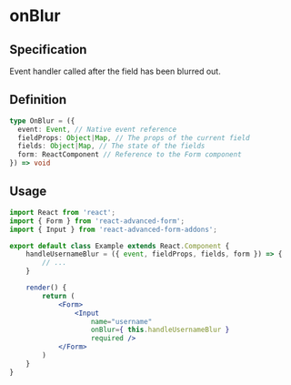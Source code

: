 # onBlur

## Specification

Event handler called after the field has been blurred out.

## Definition

```typescript
type OnBlur = ({
  event: Event, // Native event reference
  fieldProps: Object|Map, // The props of the current field
  fields: Object|Map, // The state of the fields
  form: ReactComponent // Reference to the Form component
}) => void
```

## Usage

```jsx
import React from 'react';
import { Form } from 'react-advanced-form';
import { Input } from 'react-advanced-form-addons';

export default class Example extends React.Component {
    handleUsernameBlur = ({ event, fieldProps, fields, form }) => {
        // ...
    }

    render() {
        return (
            <Form>
                <Input
                    name="username"
                    onBlur={ this.handleUsernameBlur }
                    required />
            </Form>
        )
    }
}
```

